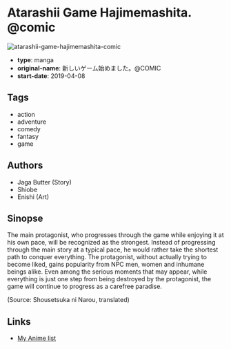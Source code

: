 # Atarashii Game Hajimemashita. @comic

![atarashii-game-hajimemashita-comic](https://cdn.myanimelist.net/images/manga/1/229738.jpg)

-   **type**: manga
-   **original-name**: 新しいゲーム始めました。@COMIC
-   **start-date**: 2019-04-08

## Tags

-   action
-   adventure
-   comedy
-   fantasy
-   game

## Authors

-   Jaga Butter (Story)
-   Shiobe
-   Enishi (Art)

## Sinopse

The main protagonist, who progresses through the game while enjoying it at his own pace, will be recognized as the strongest. Instead of progressing through the main story at a typical pace, he would rather take the shortest path to conquer everything. The protagonist, without actually trying to become liked, gains popularity from NPC men, women and inhumane beings alike. Even among the serious moments that may appear, while everything is just one step from being destroyed by the protagonist, the game will continue to progress as a carefree paradise.

(Source: Shousetsuka ni Narou, translated)

## Links

-   [My Anime list](https://myanimelist.net/manga/121374/Atarashii_Game_Hajimemashita_comic)

